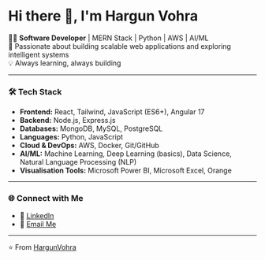 # Hi there 👋, I'm Hargun Vohra  

👨‍💻 **Software Developer** | MERN Stack | Python | AWS | AI/ML  
🚀 Passionate about building scalable web applications and exploring intelligent systems  
💡 Always learning, always building  

---

### 🛠️ Tech Stack  
- **Frontend:** React, Tailwind, JavaScript (ES6+), Angular 17
- **Backend:** Node.js, Express.js
- **Databases:** MongoDB, MySQL, PostgreSQL  
- **Languages:** Python, JavaScript  
- **Cloud & DevOps:** AWS, Docker, Git/GitHub  
- **AI/ML:** Machine Learning, Deep Learning (basics), Data Science, Natural Language Processing (NLP)
- **Visualisation Tools:** Microsoft Power BI, Microsoft Excel, Orange

---


### 🌐 Connect with Me  
- 💼 [LinkedIn](https://www.linkedin.com/in/hargun-vohra-2ab542218/)  
- 📧 [Email Me](mailto:hargunvohra1973@gmail.com)  

---
⭐️ From [HargunVohra](https://github.com/HargunVohra)
